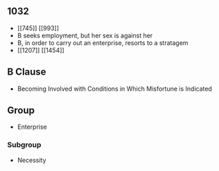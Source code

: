 ## 1032
- [[745]] [[993]] 
- B seeks employment, but her sex is against her
- B, in order to carry out an enterprise, resorts to a stratagem
- [[1207]] [[1454]] 

## B Clause
- Becoming Involved with Conditions in Which Misfortune is Indicated

## Group
- Enterprise

### Subgroup
- Necessity

